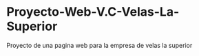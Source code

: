 # Proyecto-Web-V.C-Velas-La-Superior
Proyecto de una pagina web para la empresa de velas la superior
